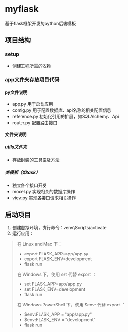 # myflask

基于flask框架开发的python后端模板


## 项目结构
### setup
* 创建工程所需的依赖
### app文件夹存放项目代码
#### py文件说明
* app.py 用于启动应用
* config.py 用于配置数据库、api名称的相关配置信息
* reference.py 初始化引用的扩展，如SQLAlchemy、Api
* router.py 配置路由接口
#### 文件夹说明
##### utils文件夹
* 存放封装的工具库及方法
##### 类模板（如task）
* 独立各个接口开发
* model.py 实现相关的数据库操作
* view.py 实现各接口请求相关操作

## 启动项目
1. 创建虚拟环境，执行命令：venv\Scripts\activate
2. 运行应用：
>在 Linux and Mac 下：
>* export FLASK_APP=app/app.py
>* export FLASK_ENV=development
>* flask run
>
>在 Windows 下，使用 set 代替 export ：
>* set FLASK_APP=app/app.py
>* set FLASK_ENV=development
>* flask run
>
>在 Windows PowerShell 下，使用 $env: 代替 export ：
>* $env:FLASK_APP = "app/app.py"
>* $env:FLASK_ENV = "development"
>* flask run